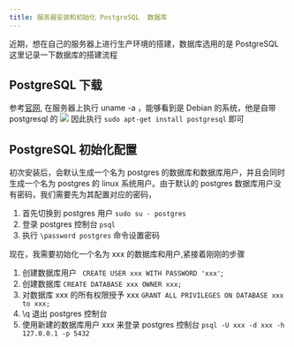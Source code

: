 ```yaml
---
title: 服务器安装和初始化 PostgreSQL  数据库
---
```


近期，想在自己的服务器上进行生产环境的搭建，数据库选用的是 PostgreSQL  这里记录一下数据库的搭建流程 <!-- more -->

## PostgreSQL 下载

参考[官网](https://www.postgresql.org/download/), 在服务器上执行 uname -a ，能够看到是 Debian 的系统，他是自带 postgresql 的
![](/images/posts/2023-01-27-10-11-33.png)
因此执行 `sudo apt-get install postgresql` 即可

## PostgreSQL 初始化配置
初次安装后，会默认生成一个名为 postgres 的数据库和数据库用户，并且会同时生成一个名为 postgres 的 linux 系统用户。由于默认的 postgres 数据库用户没有密码，我们需要先为其配置对应的密码，
1. 首先切换到 postgres 用户 `sudo su - postgres`
2. 登录 postgres 控制台 `psql`
3. 执行 `\password postgres` 命令设置密码
  
现在，我需要初始化一个名为 xxx 的数据库和用户,紧接着刚刚的步骤
1. 创建数据库用户 ` CREATE USER xxx WITH PASSWORD 'xxx'`;
2. 创建数据库 `CREATE DATABASE xxx OWNER xxx;`
3. 对数据库 xxx 的所有权限授予 xxx `GRANT ALL PRIVILEGES ON DATABASE xxx to xxx;`
4. \q 退出 postgres 控制台
5. 使用新建的数据库用户 xxx 来登录 postgres 控制台 `psql -U xxx -d xxx -h 127.0.0.1 -p 5432`

